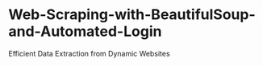 # Web-Scraping-with-BeautifulSoup-and-Automated-Login
Efficient Data Extraction from Dynamic Websites
